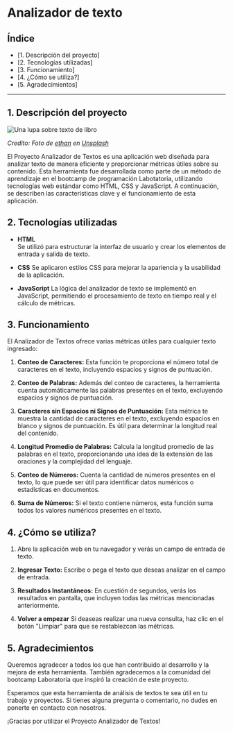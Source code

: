 # Analizador de texto

## Índice

* [1. Descripción del proyecto]
* [2. Tecnologías utilizadas]
* [3. Funcionamiento]
* [4. ¿Cómo se utiliza?]
* [5. Agradecimientos]

***

## 1. Descripción del proyecto

![Una lupa sobre texto de libro](https://github.com/Laboratoria/bootcamp/assets/92090/2b45f653-69a5-4282-a65c-d34125c36113)

_Credito: Foto de [ethan](https://unsplash.com/fr/@andallthings?utm_source=unsplash&utm_medium=referral&utm_content=creditCopyText)_
_en [Unsplash](https://unsplash.com/es/fotos/72NpWZJOskU?utm_source=unsplash&utm_medium=referral&utm_content=creditCopyText)_

El Proyecto Analizador de Textos es una aplicación web diseñada para analizar texto de manera eficiente y proporcionar métricas útiles sobre su contenido. Esta herramienta fue desarrollada como parte de un método de aprendizaje en el bootcamp de programación Labotatoria, utilizando tecnologías web estándar como HTML, CSS y JavaScript. A continuación, se describen las características clave y el funcionamiento de esta aplicación.

## 2. Tecnologías utilizadas

* **HTML**  
Se utilizó para estructurar la interfaz de usuario y crear los elementos de entrada y salida de texto.

* **CSS**
Se aplicaron estilos CSS para mejorar la apariencia y la usabilidad de la aplicación.

* **JavaScript**
La lógica del analizador de texto se implementó en JavaScript, permitiendo el procesamiento de texto en tiempo real y el cálculo de métricas.

## 3. Funcionamiento

El Analizador de Textos ofrece varias métricas útiles para cualquier texto ingresado:

1. **Conteo de Caracteres:** Esta función te proporciona el número total de caracteres en el texto, incluyendo espacios y signos de puntuación.

2. **Conteo de Palabras:** Además del conteo de caracteres, la herramienta cuenta automáticamente las palabras presentes en el texto, excluyendo espacios y signos de puntuación.

3. **Caracteres sin Espacios ni Signos de Puntuación:** Esta métrica te muestra la cantidad de caracteres en el texto, excluyendo espacios en blanco y signos de puntuación. Es útil para determinar la longitud real del contenido.

4. **Longitud Promedio de Palabras:** Calcula la longitud promedio de las palabras en el texto, proporcionando una idea de la extensión de las oraciones y la complejidad del lenguaje.

5. **Conteo de Números:** Cuenta la cantidad de números presentes en el texto, lo que puede ser útil para identificar datos numéricos o estadísticas en documentos.

6. **Suma de Números:** Si el texto contiene números, esta función suma todos los valores numéricos presentes en el texto.

## 4. ¿Cómo se utiliza?

1. Abre la aplicación web en tu navegador y verás un campo de entrada de texto.

2. **Ingresar Texto:** Escribe o pega el texto que deseas analizar en el campo de entrada.

3. **Resultados Instantáneos:** En cuestión de segundos, verás los resultados en pantalla, que incluyen todas las métricas mencionadas anteriormente.

4. **Volver a empezar** Si deaseas realizar una nueva consulta, haz clic en el botón "Limpiar" para que se restablezcan las métricas.

## 5. Agradecimientos

Queremos agradecer a todos los que han contribuido al desarrollo y la mejora de esta herramienta. También agradecemos a la comunidad del bootcamp Laboratoria que inspiró la creación de este proyecto.

Esperamos que esta herramienta de análisis de textos te sea útil en tu trabajo y proyectos. Si tienes alguna pregunta o comentario, no dudes en ponerte en contacto con nosotros.

¡Gracias por utilizar el Proyecto Analizador de Textos!





[#3-Funcionamiento]: #3-resumen-del-proyecto
[#1-Descripción del proyecto]: #1-consideraciones-generales
[#2-Tecnologías utilizadas]: #2-preámbulo
[#4-¿Cómo se utiliza?]: #4-funcionalidades
[#5-Agradecimientos]: #5-boilerplate
